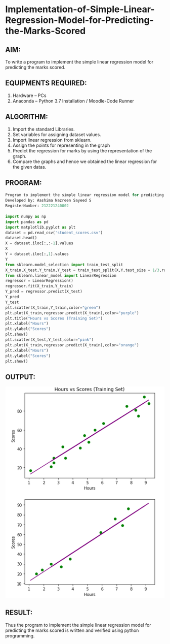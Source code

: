 # Implementation-of-Simple-Linear-Regression-Model-for-Predicting-the-Marks-Scored
 
## AIM:
To write a program to implement the simple linear regression model for predicting the marks scored.

## EQUIPMENTS REQUIRED:
1. Hardware – PCs
2. Anaconda – Python 3.7 Installation / Moodle-Code Runner

## ALGORITHM:
1. Import the standard Libraries.
2. Set variables for assigning dataset values.
3. Import linear regression from sklearn.
4. Assign the points for representing in the graph
5. Predict the regression for marks by using the representation of the graph.
6. Compare the graphs and hence we obtained the linear regression for the given datas.

## PROGRAM:
```python
Program to implement the simple linear regression model for predicting the marks scored.
Developed by: Aashima Nazreen Sayeed S
RegisterNumber: 212221240002

import numpy as np
import pandas as pd
import matplotlib.pyplot as plt
dataset = pd.read_csv('student_scores.csv')
dataset.head()
X = dataset.iloc[:,:-1].values
X
Y = dataset.iloc[:,1].values
Y
from sklearn.model_selection import train_test_split
X_train,X_test,Y_train,Y_test = train_test_split(X,Y,test_size = 1/3,random_state = 0)
from sklearn.linear_model import LinearRegression
regressor = LinearRegression()
regressor.fit(X_train,Y_train)
Y_pred = regressor.predict(X_test)
Y_pred
Y_test
plt.scatter(X_train,Y_train,color="green")
plt.plot(X_train,regressor.predict(X_train),color="purple")
plt.title("Hours vs Scores (Training Set)")
plt.xlabel("Hours")
plt.ylabel("Scores")
plt.show()
plt.scatter(X_test,Y_test,color="pink")
plt.plot(X_train,regressor.predict(X_train),color="orange") 
plt.xlabel("Hours")
plt.ylabel("Scores")
plt.show()
```

## OUTPUT:
![output](./output1.png)

## RESULT:
Thus the program to implement the simple linear regression model for predicting the marks scored is written and verified using python programming.
